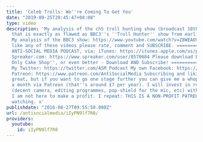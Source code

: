 ```yaml
---
title: 'Celeb Trolls: We''re Coming To Get You'
date: "2019-09-25T20:45:47+08:00"
type: video
description: 'My analysis of the ch5 troll hunting show (broadcast 18th August 2016)
  that is exactly as flawed as BBC3''s ''Troll Hunter'' show from earlier this year.
  My analysis of the BBC3 show: https://www.youtube.com/watch?v=Z8WEAOVZTIY If you
  like any of these videos please rate, comment and SUBSCRIBE. =========================
  ANTI-SOCIAL MEDIA PODCAST, via; iTunes: https://itunes.apple.com/us/podcast/anti-social-media/id1076431995?mt=2
  Spreaker.com: https://www.spreaker.com/user/8570684 Please download Episode 8 ''Muslim
  Only Cake Shop'', or even better - Download AND Subscribe! =====================
  My Twitter: https://twitter.com/ASM_Podcast My own Facebook: https://www.facebook.com/ben.morgan.1232
  Patreon: https://www.patreon.com/AntiSocialMedia Subscribing and liking videos is
  great, but if you want to go one stage further you can give me a whopping $1.00
  a month via Patreon (that''s around £7 per year). I will invest in recording equipment
  (decent camera, editing programmes, pop-shield for the mic, etc) with your donations.
  I am not here to make a profit. I repeat: THIS IS A NON-PROFIT PATREON. Thanks for
  watching. x'
publishdate: "2016-08-27T09:55:50.000Z"
url: /antisocialmedia/iIyPN9lf7R0/
providers:
  youtube:
    id: iIyPN9lf7R0
---
```

